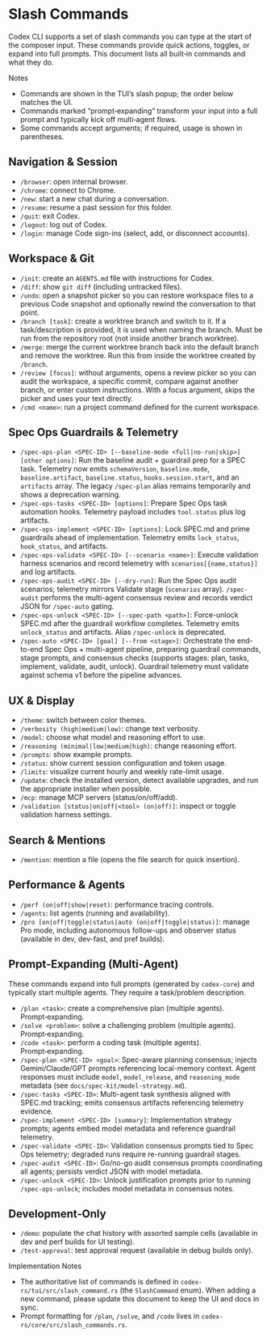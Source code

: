 # Slash Commands

Codex CLI supports a set of slash commands you can type at the start of the
composer input. These commands provide quick actions, toggles, or expand into
full prompts. This document lists all built‑in commands and what they do.

Notes

- Commands are shown in the TUI’s slash popup; the order below matches the UI.
- Commands marked “prompt‑expanding” transform your input into a full prompt and
  typically kick off multi‑agent flows.
- Some commands accept arguments; if required, usage is shown in parentheses.

## Navigation & Session

- `/browser`: open internal browser.
- `/chrome`: connect to Chrome.
- `/new`: start a new chat during a conversation.
- `/resume`: resume a past session for this folder.
- `/quit`: exit Codex.
- `/logout`: log out of Codex.
- `/login`: manage Code sign-ins (select, add, or disconnect accounts).

## Workspace & Git

- `/init`: create an `AGENTS.md` file with instructions for Codex.
- `/diff`: show `git diff` (including untracked files).
- `/undo`: open a snapshot picker so you can restore workspace files to a
  previous Code snapshot and optionally rewind the conversation to that point.
- `/branch [task]`: create a worktree branch and switch to it. If a
  task/description is provided, it is used when naming the branch. Must be run
  from the repository root (not inside another branch worktree).
- `/merge`: merge the current worktree branch back into the default branch and
  remove the worktree. Run this from inside the worktree created by `/branch`.
- `/review [focus]`: without arguments, opens a review picker so you can audit
  the workspace, a specific commit, compare against another branch, or enter
  custom instructions. With a focus argument, skips the picker and uses your
  text directly.
- `/cmd <name>`: run a project command defined for the current workspace.

## Spec Ops Guardrails & Telemetry

- `/spec-ops-plan <SPEC-ID> [--baseline-mode <full|no-run|skip>] [other options]`: Run the baseline audit + guardrail prep for a SPEC task. Telemetry now emits `schemaVersion`, `baseline.mode`, `baseline.artifact`, `baseline.status`, `hooks.session.start`, and an `artifacts` array. The legacy `/spec-plan` alias remains temporarily and shows a deprecation warning.
- `/spec-ops-tasks <SPEC-ID> [options]`: Prepare Spec Ops task automation hooks. Telemetry payload includes `tool.status` plus log artifacts.
- `/spec-ops-implement <SPEC-ID> [options]`: Lock SPEC.md and prime guardrails ahead of implementation. Telemetry emits `lock_status`, `hook_status`, and artifacts.
- `/spec-ops-validate <SPEC-ID> [--scenario <name>]`: Execute validation harness scenarios and record telemetry with `scenarios[{name,status}]` and log artifacts.
- `/spec-ops-audit <SPEC-ID> [--dry-run]`: Run the Spec Ops audit scenarios; telemetry mirrors Validate stage (`scenarios` array). `/spec-audit` performs the multi-agent consensus review and records verdict JSON for `/spec-auto` gating.
- `/spec-ops-unlock <SPEC-ID> [--spec-path <path>]`: Force-unlock SPEC.md after the guardrail workflow completes. Telemetry emits `unlock_status` and artifacts. Alias `/spec-unlock` is deprecated.
- `/spec-auto <SPEC-ID> [goal] [--from <stage>]`: Orchestrate the end-to-end Spec Ops + multi-agent pipeline, preparing guardrail commands, stage prompts, and consensus checks (supports stages: plan, tasks, implement, validate, audit, unlock). Guardrail telemetry must validate against schema v1 before the pipeline advances.

## UX & Display

- `/theme`: switch between color themes.
- `/verbosity (high|medium|low)`: change text verbosity.
- `/model`: choose what model and reasoning effort to use.
- `/reasoning (minimal|low|medium|high)`: change reasoning effort.
- `/prompts`: show example prompts.
- `/status`: show current session configuration and token usage.
- `/limits`: visualize current hourly and weekly rate-limit usage.
- `/update`: check the installed version, detect available upgrades, and run the
  appropriate installer when possible.
- `/mcp`: manage MCP servers (status/on/off/add).
- `/validation [status|on|off|<tool> (on|off)]`: inspect or toggle validation
  harness settings.

## Search & Mentions

- `/mention`: mention a file (opens the file search for quick insertion).

## Performance & Agents

- `/perf (on|off|show|reset)`: performance tracing controls.
- `/agents`: list agents (running and availability).
- `/pro [on|off|toggle|status|auto (on|off|toggle|status)]`: manage Pro mode,
  including autonomous follow-ups and observer status (available in dev,
  dev-fast, and pref builds).

## Prompt‑Expanding (Multi‑Agent)

These commands expand into full prompts (generated by `codex-core`) and
typically start multiple agents. They require a task/problem description.

- `/plan <task>`: create a comprehensive plan (multiple agents). Prompt‑expanding.
- `/solve <problem>`: solve a challenging problem (multiple agents). Prompt‑expanding.
- `/code <task>`: perform a coding task (multiple agents). Prompt‑expanding.
- `/spec-plan <SPEC-ID> <goal>`: Spec-aware planning consensus; injects Gemini/Claude/GPT prompts referencing local-memory context. Agent responses must include `model`, `model_release`, and `reasoning_mode` metadata (see `docs/spec-kit/model-strategy.md`).
- `/spec-tasks <SPEC-ID>`: Multi-agent task synthesis aligned with SPEC.md tracking; emits consensus artifacts referencing telemetry evidence.
- `/spec-implement <SPEC-ID> [summary]`: Implementation strategy prompts; agents embed model metadata and reference guardrail telemetry.
- `/spec-validate <SPEC-ID>`: Validation consensus prompts tied to Spec Ops telemetry; degraded runs require re-running guardrail stages.
- `/spec-audit <SPEC-ID>`: Go/no-go audit consensus prompts coordinating all agents; persists verdict JSON with model metadata.
- `/spec-unlock <SPEC-ID>`: Unlock justification prompts prior to running `/spec-ops-unlock`; includes model metadata in consensus notes.

## Development‑Only

- `/demo`: populate the chat history with assorted sample cells (available in
  dev and perf builds for UI testing).
- `/test-approval`: test approval request (available in debug builds only).

Implementation Notes

- The authoritative list of commands is defined in
  `codex-rs/tui/src/slash_command.rs` (the `SlashCommand` enum). When adding a
  new command, please update this document to keep the UI and docs in sync.
- Prompt formatting for `/plan`, `/solve`, and `/code` lives in
  `codex-rs/core/src/slash_commands.rs`.
